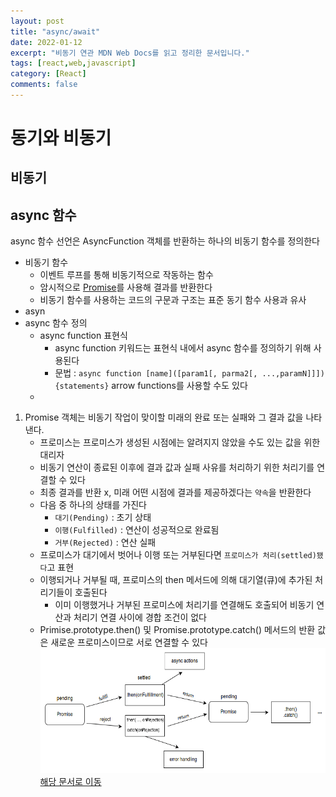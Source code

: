 ```yaml
---
layout: post
title: "async/await"
date: 2022-01-12
excerpt: "비동기 연관 MDN Web Docs를 읽고 정리한 문서입니다."
tags: [react,web,javascript]
category: [React] 
comments: false
---
```

# 동기와 비동기
## 비동기

## async 함수
async 함수 선언은 AsyncFunction 객체를 반환하는 하나의 비동기 함수를 정의한다
* 비동기 함수
	* 이벤트 루프를 통해 비동기적으로 작동하는 함수
	* 암시적으로 <a href="#promise">Promise</a>를 사용해 결과를 반환한다
	* 비동기 함수를 사용하는 코드의 구문과 구조는 표준 동기 함수 사용과 유사
* asyn
* async 함수 정의
	* async function 표현식
		* async function 키워드는 표현식 내에서 async 함수를 정의하기 위해 사용된다
		* 문법 : `async function [name]([param1[, parma2[, ...,paramN]]]){statements}` arrow functions를 사용할 수도 있다
	* 






1) <a name="promise">Promise 객체는 비동기 작업이 맞이할 미래의 완료 또는 실패와 그 결과 값을 나타낸다.
	* 프로미스는 프로미스가 생성된 시점에는 알려지지 않았을 수도 있는 값을 위한 대리자
	* 비동기 연산이 종료된 이후에 결과 값과 실패 사유를 처리하기 위한 처리기를 연결할 수 있다
	* 최종 결과를 반환 x, 미래 어떤 시점에 결과를 제공하겠다는 `약속`을 반환한다
	* 다음 중 하나의 상태를 가진다
		* `대기(Pending)` : 초기 상태
		* `이행(Fulfilled)` : 연산이 성공적으로 완료됨
		* `거부(Rejected)` : 연산 실패
	* 프로미스가 대기에서 벗어나 이행 또는 거부된다면 `프로미스가 처리(settled)됐다`고 표현
	* 이행되거나 거부될 때, 프로미스의 then 메서드에 의해 대기열(큐)에 추가된 처리기들이 호출된다
		* 이미 이행했거나 거부된 프로미스에 처리기를 연결해도 호출되어 비동기 연산과 처리기 연결 사이에 경합 조건이 없다
	* Primise.prototype.then() 및 Promise.prototype.catch() 메서드의 반환 값은 새로운 프로미스이므로 서로 연결할 수 있다
	<img width=550 height=200 src="assets/etc/react/promises.png" alt="Promise 설명"><br>
	<a href="https://url.kr/r6yebc"><span text align="left">해당 문서로 이동</span></a>

